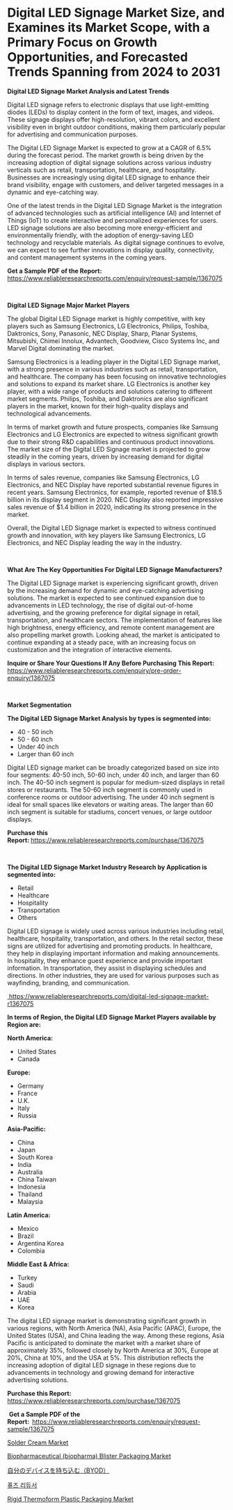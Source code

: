 <p><h1>Digital LED Signage Market Size, and Examines its Market Scope, with a Primary Focus on Growth Opportunities, and Forecasted Trends Spanning from 2024 to 2031</h1></p><p><strong>Digital LED Signage Market Analysis and Latest Trends</strong></p>
<p><p>Digital LED signage refers to electronic displays that use light-emitting diodes (LEDs) to display content in the form of text, images, and videos. These signage displays offer high-resolution, vibrant colors, and excellent visibility even in bright outdoor conditions, making them particularly popular for advertising and communication purposes.</p><p>The Digital LED Signage Market is expected to grow at a CAGR of 6.5% during the forecast period. The market growth is being driven by the increasing adoption of digital signage solutions across various industry verticals such as retail, transportation, healthcare, and hospitality. Businesses are increasingly using digital LED signage to enhance their brand visibility, engage with customers, and deliver targeted messages in a dynamic and eye-catching way.</p><p>One of the latest trends in the Digital LED Signage Market is the integration of advanced technologies such as artificial intelligence (AI) and Internet of Things (IoT) to create interactive and personalized experiences for users. LED signage solutions are also becoming more energy-efficient and environmentally friendly, with the adoption of energy-saving LED technology and recyclable materials. As digital signage continues to evolve, we can expect to see further innovations in display quality, connectivity, and content management systems in the coming years.</p></p>
<p><strong>Get a Sample PDF of the Report:&nbsp;</strong> <a href="https://www.reliableresearchreports.com/enquiry/request-sample/1367075">https://www.reliableresearchreports.com/enquiry/request-sample/1367075</a></p>
<p>&nbsp;</p>
<p><strong>Digital LED Signage Major Market Players</strong></p>
<p><p>The global Digital LED Signage market is highly competitive, with key players such as Samsung Electronics, LG Electronics, Philips, Toshiba, Daktronics, Sony, Panasonic, NEC Display, Sharp, Planar Systems, Mitsubishi, Chimei Innolux, Advantech, Goodview, Cisco Systems Inc, and Marvel Digital dominating the market. </p><p>Samsung Electronics is a leading player in the Digital LED Signage market, with a strong presence in various industries such as retail, transportation, and healthcare. The company has been focusing on innovative technologies and solutions to expand its market share. LG Electronics is another key player, with a wide range of products and solutions catering to different market segments. Philips, Toshiba, and Daktronics are also significant players in the market, known for their high-quality displays and technological advancements.</p><p>In terms of market growth and future prospects, companies like Samsung Electronics and LG Electronics are expected to witness significant growth due to their strong R&D capabilities and continuous product innovations. The market size of the Digital LED Signage market is projected to grow steadily in the coming years, driven by increasing demand for digital displays in various sectors.</p><p>In terms of sales revenue, companies like Samsung Electronics, LG Electronics, and NEC Display have reported substantial revenue figures in recent years. Samsung Electronics, for example, reported revenue of $18.5 billion in its display segment in 2020. NEC Display also reported impressive sales revenue of $1.4 billion in 2020, indicating its strong presence in the market.</p><p>Overall, the Digital LED Signage market is expected to witness continued growth and innovation, with key players like Samsung Electronics, LG Electronics, and NEC Display leading the way in the industry.</p></p>
<p>&nbsp;</p>
<p><strong>What Are The Key Opportunities For Digital LED Signage Manufacturers?</strong></p>
<p><p>The Digital LED Signage market is experiencing significant growth, driven by the increasing demand for dynamic and eye-catching advertising solutions. The market is expected to see continued expansion due to advancements in LED technology, the rise of digital out-of-home advertising, and the growing preference for digital signage in retail, transportation, and healthcare sectors. The implementation of features like high brightness, energy efficiency, and remote content management are also propelling market growth. Looking ahead, the market is anticipated to continue expanding at a steady pace, with an increasing focus on customization and the integration of interactive elements.</p></p>
<p><strong>Inquire or Share Your Questions If Any Before Purchasing This Report:</strong> <a href="https://www.reliableresearchreports.com/enquiry/pre-order-enquiry/1367075">https://www.reliableresearchreports.com/enquiry/pre-order-enquiry/1367075</a></p>
<p>&nbsp;</p>
<p><strong>Market Segmentation</strong></p>
<p><strong>The Digital LED Signage Market Analysis by types is segmented into:</strong></p>
<p><ul><li>40 - 50 inch</li><li>50 - 60 inch</li><li>Under 40 inch</li><li>Larger than 60 inch</li></ul></p>
<p><p>Digital LED signage market can be broadly categorized based on size into four segments: 40-50 inch, 50-60 inch, under 40 inch, and larger than 60 inch. The 40-50 inch segment is popular for medium-sized displays in retail stores or restaurants. The 50-60 inch segment is commonly used in conference rooms or outdoor advertising. The under 40 inch segment is ideal for small spaces like elevators or waiting areas. The larger than 60 inch segment is suitable for stadiums, concert venues, or large outdoor displays.</p></p>
<p><strong>Purchase this Report:&nbsp;</strong><a href="https://www.reliableresearchreports.com/purchase/1367075">https://www.reliableresearchreports.com/purchase/1367075</a></p>
<p>&nbsp;</p>
<p><strong>The Digital LED Signage Market Industry Research by Application is segmented into:</strong></p>
<p><ul><li>Retail</li><li>Healthcare</li><li>Hospitality</li><li>Transportation</li><li>Others</li></ul></p>
<p><p>Digital LED signage is widely used across various industries including retail, healthcare, hospitality, transportation, and others. In the retail sector, these signs are utilized for advertising and promoting products. In healthcare, they help in displaying important information and making announcements. In hospitality, they enhance guest experience and provide important information. In transportation, they assist in displaying schedules and directions. In other industries, they are used for various purposes such as wayfinding, branding, and communication.</p></p>
<p><a href="https://www.reliableresearchreports.com/digital-led-signage-market-r1367075">&nbsp;https://www.reliableresearchreports.com/digital-led-signage-market-r1367075</a></p>
<p><strong>In terms of Region, the Digital LED Signage Market Players available by Region are:</strong></p>
<p>
    <p> <strong> North America: </strong>
        <ul>
            <li>United States</li>
            <li>Canada</li>
        </ul>
        </p> 
    <p> <strong> Europe: </strong>
        <ul>
            <li>Germany</li>
            <li>France</li>
            <li>U.K.</li>
            <li>Italy</li>
            <li>Russia</li>
        </ul>
        </p> 
    <p> <strong> Asia-Pacific: </strong>
        <ul>
            <li>China</li>
            <li>Japan</li>
            <li>South Korea</li>
            <li>India</li>
            <li>Australia</li>
            <li>China Taiwan</li>
            <li>Indonesia</li>
            <li>Thailand</li>
            <li>Malaysia</li>
        </ul>
        </p> 
    <p> <strong> Latin America: </strong>
        <ul>
            <li>Mexico</li>
            <li>Brazil</li>
            <li>Argentina Korea</li>
            <li>Colombia</li>
        </ul>
        </p> 
    <p> <strong> Middle East & Africa: </strong>
        <ul>
            <li>Turkey</li>
            <li>Saudi</li>
            <li>Arabia</li>
            <li>UAE</li>
            <li>Korea</li>
        </ul>
    </p>
    </p>
<p><p>The digital LED signage market is demonstrating significant growth in various regions, with North America (NA), Asia Pacific (APAC), Europe, the United States (USA), and China leading the way. Among these regions, Asia Pacific is anticipated to dominate the market with a market share of approximately 35%, followed closely by North America at 30%, Europe at 20%, China at 10%, and the USA at 5%. This distribution reflects the increasing adoption of digital LED signage in these regions due to advancements in technology and growing demand for interactive advertising solutions.</p></p>
<p><strong>Purchase this Report: </strong><a href="https://www.reliableresearchreports.com/purchase/1367075">https://www.reliableresearchreports.com/purchase/1367075</a></p>
<p>&nbsp;<strong>Get a Sample PDF of the Report:&nbsp;&nbsp;</strong><a href="https://www.reliableresearchreports.com/enquiry/request-sample/1367075">https://www.reliableresearchreports.com/enquiry/request-sample/1367075</a></p>
<p><strong></strong></p>
<p><p><a href="https://www.linkedin.com/pulse/in-depth-analysis-global-solder-cream-market-scope-its-rapid-8ugsf?trackingId=aZyzPjctVW3NLsC2IQnohw%3D%3D">Solder Cream Market</a></p><p><a href="https://github.com/zmnbyevx75/Market-Research-Report-List-1/blob/main/biopharmaceutical-biopharma-blister-packaging-market.md">Biopharmaceutical (biopharma) Blister Packaging Market</a></p><p><a href="https://medium.com/@jasoniller59/%E8%87%AA%E3%82%89%E3%81%AE%E3%83%87%E3%83%90%E3%82%A4%E3%82%B9%E3%82%92%E6%8C%81%E3%81%A1%E8%BE%BC%E3%82%80byod%E5%B8%82%E5%A0%B4-%E7%A8%AE%E9%A1%9E-%E3%82%A2%E3%83%97%E3%83%AA%E3%82%B1%E3%83%BC%E3%82%B7%E3%83%A7%E3%83%B3-%E5%9C%B0%E7%90%86%E3%81%AB%E3%82%88%E3%82%8B%E5%8C%85%E6%8B%AC%E7%9A%84%E3%81%AA%E8%A9%95%E4%BE%A1-0aaf1f930012">自分のデバイスを持ち込む（BYOD）</a></p><p><a href="https://medium.com/@simeonbode1/%ED%93%A8%EC%A6%88-%EB%A6%AC%EB%93%80%EC%84%9C-%EC%8B%9C%EC%9E%A5-%EB%8F%99%ED%96%A5-%EB%B0%8F-%EC%8B%9C%EC%9E%A5-%EB%B6%84%EC%84%9D%EC%9D%80-2024-2031%EB%85%84-%EA%B8%B0%EA%B0%84%EC%9D%84-%EB%8C%80%EC%83%81%EC%9C%BC%EB%A1%9C-%EC%98%88%EC%B8%A1%EB%90%A9%EB%8B%88%EB%8B%A4-e15e5d2eaeea">퓨즈 리듀서</a></p><p><a href="https://github.com/mooaaztarek/Market-Research-Report-List-1/blob/main/rigid-thermoform-plastic-packaging-market.md">Rigid Thermoform Plastic Packaging Market</a></p></p>